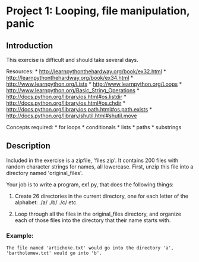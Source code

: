 Project 1: Looping, file manipulation, panic
=======

Introduction
-------
This exercise is difficult and should take several days. 

Resources:
    * http://learnpythonthehardway.org/book/ex32.html
    * http://learnpythonthehardway.org/book/ex34.html
    * http://www.learnpython.org/Lists
    * http://www.learnpython.org/Loops
    * http://www.learnpython.org/Basic_String_Operations
    * http://docs.python.org/library/os.html#os.listdir
    * http://docs.python.org/library/os.html#os.chdir
    * http://docs.python.org/library/os.path.html#os.path.exists
    * http://docs.python.org/library/shutil.html#shutil.move

Concepts required:
    * for loops
    * conditionals
    * lists
    * paths
    * substrings

Description
-------
Included in the exercise is a zipfile, 'files.zip'. It contains 200 files with random character strings for names, all lowercase. First, unzip this file into a directory named 'original_files'.

Your job is to write a program, ex1.py, that does the following things:

1. Create 26 directories in the current directory, one for each letter of the alphabet:
    ./a/
    ./b/
    ./c/
    etc.

2. Loop through all the files in the original_files directory, and organize each of those files into the directory that their name starts with.

### Example:
    The file named 'artichoke.txt' would go into the directory 'a',
    'bartholomew.txt' would go into 'b'.

